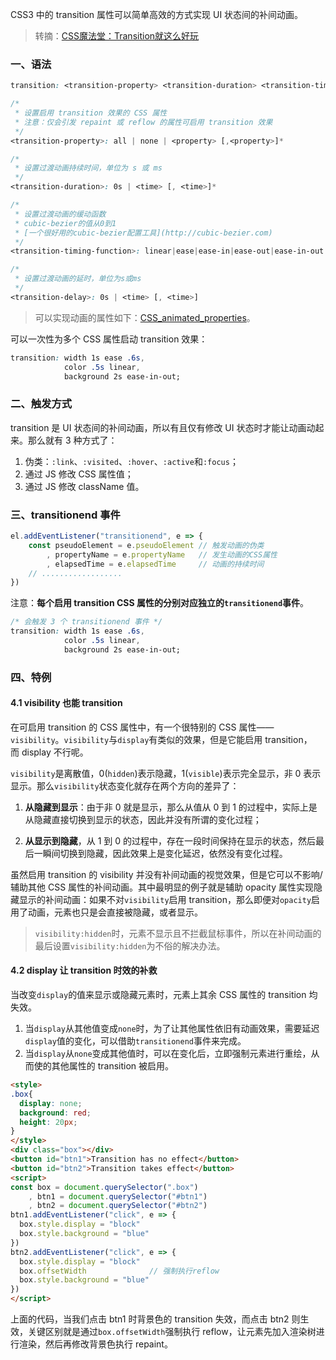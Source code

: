 CSS3 中的 transition 属性可以简单高效的方式实现 UI 状态间的补间动画。

> 转摘：[CSS魔法堂：Transition就这么好玩](https://www.cnblogs.com/fsjohnhuang/p/9143035.html)

### 一、语法

```css
transition: <transition-property> <transition-duration> <transition-timing-function> <transition-delay>;

/*
 * 设置启用 transition 效果的 CSS 属性
 * 注意：仅会引发 repaint 或 reflow 的属性可启用 transition 效果
 */
<transition-property>: all | none | <property> [,<property>]*

/*
 * 设置过渡动画持续时间，单位为 s 或 ms
 */
<transition-duration>: 0s | <time> [, <time>]*

/*
 * 设置过渡动画的缓动函数
 * cubic-bezier的值从0到1
 * [一个很好用的cubic-bezier配置工具](http://cubic-bezier.com)
 */
<transition-timing-function>: linear|ease|ease-in|ease-out|ease-in-out|cubic-bezier(n,n,n,n)

/* 
 * 设置过渡动画的延时，单位为s或ms
 */
<transition-delay>: 0s | <time> [, <time>]
```

> 可以实现动画的属性如下：[CSS_animated_properties](https://developer.mozilla.org/en-US/docs/Web/CSS/CSS_animated_properties)。

可以一次性为多个 CSS 属性启动 transition 效果：

```css
transition: width 1s ease .6s,
            color .5s linear,
            background 2s ease-in-out;
```

### 二、触发方式

transition 是 UI 状态间的补间动画，所以有且仅有修改 UI 状态时才能让动画动起来。那么就有 3 种方式了：

1.	伪类：`:link`、`:visited`、`:hover`、`:active`和`:focus`；
2.	通过 JS 修改 CSS 属性值；
3.	通过 JS 修改 className 值。

### 三、transitionend 事件

```js
el.addEventListener("transitionend", e => {
    const pseudoElement = e.pseudoElement // 触发动画的伪类
        , propertyName = e.propertyName   // 发生动画的CSS属性
        , elapsedTime = e.elapsedTime     // 动画的持续时间
    // ..................
})
```

注意：**每个启用 transition CSS 属性的分别对应独立的`transitionend`事件**。

```css
/* 会触发 3 个 transitionend 事件 */
transition: width 1s ease .6s,
            color .5s linear,
            background 2s ease-in-out;
```

### 四、特例

#### 4.1 visibility 也能 transition

在可启用 transition 的 CSS 属性中，有一个很特别的 CSS 属性——`visibility`。`visibility`与`display`有类似的效果，但是它能启用 transition，而 display 不行呢。

`visibility`是离散值，0(`hidden`)表示隐藏，1(`visible`)表示完全显示，非 0 表示显示。那么`visibility`状态变化就存在两个方向的差异了：

1.	**从隐藏到显示**：由于非 0 就是显示，那么从值从 0 到 1 的过程中，实际上是从隐藏直接切换到显示的状态，因此并没有所谓的变化过程；

2.	**从显示到隐藏**，从 1 到 0 的过程中，存在一段时间保持在显示的状态，然后最后一瞬间切换到隐藏，因此效果上是变化延迟，依然没有变化过程。

虽然启用 transition 的 visibility 并没有补间动画的视觉效果，但是它可以不影响/辅助其他 CSS 属性的补间动画。其中最明显的例子就是辅助 opacity 属性实现隐藏显示的补间动画：如果不对`visibility`启用 transition，那么即便对`opacity`启用了动画，元素也只是会直接被隐藏，或者显示。

> `visibility:hidden`时，元素不显示且不拦截鼠标事件，所以在补间动画的最后设置`visibility:hidden`为不俗的解决办法。

#### 4.2 display 让 transition 时效的补救

当改变`display`的值来显示或隐藏元素时，元素上其余 CSS 属性的 transition 均失效。

1. 当`display`从其他值变成`none`时，为了让其他属性依旧有动画效果，需要延迟`display`值的变化，可以借助`transitionend`事件来完成。
2. 当`display`从`none`变成其他值时，可以在变化后，立即强制元素进行重绘，从而使的其他属性的 transition 被启用。

```html
<style>
.box{
  display: none;
  background: red;
  height: 20px;
}
</style>
<div class="box"></div>
<button id="btn1">Transition has no effect</button>
<button id="btn2">Transition takes effect</button>
<script>
const box = document.querySelector(".box")
    , btn1 = document.querySelector("#btn1")
    , btn2 = document.querySelector("#btn2")
btn1.addEventListener("click", e => {
  box.style.display = "block"
  box.style.background = "blue"
})
btn2.addEventListener("click", e => {
  box.style.display = "block"
  box.offsetWidth              // 强制执行reflow
  box.style.background = "blue"
})
</script>
```

上面的代码，当我们点击 btn1 时背景色的 transition 失效，而点击 btn2 则生效，关键区别就是通过`box.offsetWidth`强制执行 reflow，让元素先加入渲染树进行渲染，然后再修改背景色执行 repaint。

